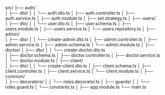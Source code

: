 src/
├── auth/  
│ ├── dto/
│ │ └── auth.dto.ts
│ ├── auth.controller.ts
│ ├── auth.service.ts
│ ├── auth.module.ts
│ ├── jwt.strategy.ts
│
├── users/  
│ ├── dto/
│ │ └── user.dto.ts
│ ├── user.schema.ts
│ ├── users.module.ts
│ ├── users.service.ts
│ └── users.repository.ts
│
├── admin/  
│ ├── dto/
│ │ └── create-admin.dto.ts
│ ├── admin.controller.ts
│ ├── admin.service.ts
│ ├── admin.schema.ts
│ └── admin.module.ts
│
├── doctor/
│ ├── dto/
│ │ └── create-doctor.dto.ts  
│ ├── doctor.schema.ts
│ ├── doctor.controller.ts
│ ├── doctor.service.ts
│ └── doctor.module.ts
│
├── client/  
│ ├── dto/
│ │ └── create-client.dto.ts
│ ├── client.schema.ts
│ ├── client.controller.ts
│ ├── client.service.ts
│ └── client.module.ts
│
├── common/  
│ ├── decorators/
│ │ └── roles.decorator.ts
│ ├── guards/
│ │ └── roles.guard.ts
│ └── constants.ts
│
├── app.module.ts
└── main.ts
